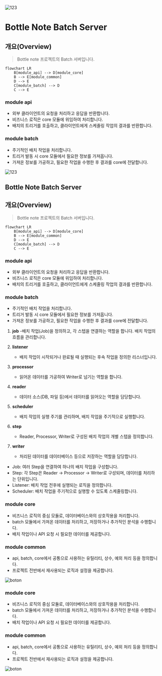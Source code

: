 ![123](https://github.com/user-attachments/assets/a6256292-33d9-4801-9b9d-78f11d9dea13)

# Bottle Note Batch Server

## 개요(Overview)

> Bottle note 프로젝트의 Batch 서버입니다.

```mermaid
flowchart LR
    B[module_api] --> D[module_core]
    B --> E[module_common]
    D --> E
    C[module_batch] --> D
    C --> E
```

### module api

- 외부 클라이언트의 요청을 처리하고 응답을 반환합니다.
- 비즈니스 로직은 core 모듈에 위임하여 처리합니다.
- 배치의 트리거를 호출하고, 클라이언트에게 스케줄링 작업의 결과를 반환합니다.

### module batch

- 주기적인 배치 작업을 처리합니다.
- 트리거 발동 시 core 모듈에서 필요한 정보를 가져옵니다.
- 가져온 정보를 가공하고, 필요한 작업을 수행한 후 결과를 core에 전달합니다.

![123](https://github.com/user-attachments/assets/a6256292-33d9-4801-9b9d-78f11d9dea13)

## Bottle Note Batch Server

## 개요(Overview)

> Bottle note 프로젝트의 Batch 서버입니다.

```mermaid
flowchart LR
    B[module_api] --> D[module_core]
    B --> E[module_common]
    D --> E
    C[module_batch] --> D
    C --> E
```

### module api

- 외부 클라이언트의 요청을 처리하고 응답을 반환합니다.
- 비즈니스 로직은 core 모듈에 위임하여 처리합니다.
- 배치의 트리거를 호출하고, 클라이언트에게 스케줄링 작업의 결과를 반환합니다.

### module batch

- 주기적인 배치 작업을 처리합니다.
- 트리거 발동 시 core 모듈에서 필요한 정보를 가져옵니다.
- 가져온 정보를 가공하고, 필요한 작업을 수행한 후 결과를 core에 전달합니다.

1. **job**
   -배치 작업(Job)을 정의하고, 각 스텝을 연결하는 역할을 합니다. 배치 작업의 흐름을 관리합니다.

2. **listener**
    - 배치 작업이 시작되거나 완료될 때 실행되는 후속 작업을 정의한 리스너입니다.

3. **processor**
    - 읽어온 데이터를 가공하여 Writer로 넘기는 역할을 합니다.

4. **reader**
    - 데이터 소스(DB, 파일 등)에서 데이터를 읽어오는 역할을 담당합니다.

5. **scheduler**
    - 배치 작업의 실행 주기를 관리하며, 배치 작업을 주기적으로 실행합니다.

6. **step**
    - Reader, Processor, Writer로 구성된 배치 작업의 개별 스텝을 정의합니다.

7. **writer**
    - 처리된 데이터를 데이터베이스 등으로 저장하는 역할을 담당합니다.

- Job: 여러 Step을 연결하여 하나의 배치 작업을 구성합니다.
- Step: 각 Step은 Reader -> Processor -> Writer로 구성되며, 데이터를 처리하는 단위입니다.
- Listener: 배치 작업 전후에 실행되는 로직을 정의합니다.
- Scheduler: 배치 작업을 주기적으로 실행할 수 있도록 스케줄링합니다.

### module core

- 비즈니스 로직의 중심 모듈로, 데이터베이스와의 상호작용을 처리합니다.
- batch 모듈에서 가져온 데이터를 처리하고, 저장하거나 추가적인 분석을 수행합니다.
- 배치 작업이나 API 요청 시 필요한 데이터를 제공합니다.

### module common

- api, batch, core에서 공통으로 사용하는 유틸리티, 상수, 예외 처리 등을 정의합니다.
- 프로젝트 전반에서 재사용되는 로직과 설정을 제공합니다.

![boton](https://github.com/user-attachments/assets/50bf121a-fb97-46d6-9d1f-6e56858363c1)

### module core

- 비즈니스 로직의 중심 모듈로, 데이터베이스와의 상호작용을 처리합니다.
- batch 모듈에서 가져온 데이터를 처리하고, 저장하거나 추가적인 분석을 수행합니다.
- 배치 작업이나 API 요청 시 필요한 데이터를 제공합니다.

### module common

- api, batch, core에서 공통으로 사용하는 유틸리티, 상수, 예외 처리 등을 정의합니다.
- 프로젝트 전반에서 재사용되는 로직과 설정을 제공합니다.

![boton](https://github.com/user-attachments/assets/50bf121a-fb97-46d6-9d1f-6e56858363c1)
